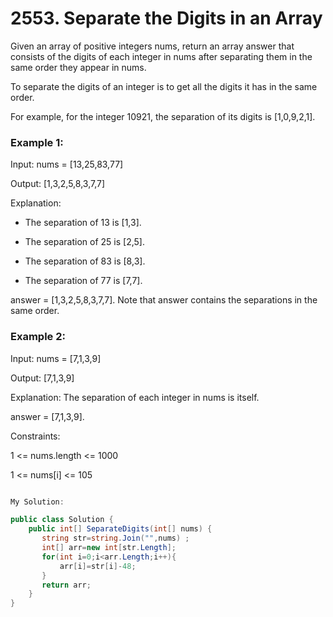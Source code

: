 # 2553. Separate the Digits in an Array

Given an array of positive integers nums, return an array answer that consists of the digits of each integer in nums after separating them in the same order they appear in nums.

To separate the digits of an integer is to get all the digits it has in the same order.

For example, for the integer 10921, the separation of its digits is [1,0,9,2,1].
 

### Example 1:

Input: nums = [13,25,83,77]

Output: [1,3,2,5,8,3,7,7]

Explanation: 

- The separation of 13 is [1,3].

- The separation of 25 is [2,5].
  
- The separation of 83 is [8,3].
  
- The separation of 77 is [7,7].
  
answer = [1,3,2,5,8,3,7,7]. Note that answer contains the separations in the same order.

### Example 2:

Input: nums = [7,1,3,9]

Output: [7,1,3,9]

Explanation: The separation of each integer in nums is itself.

answer = [7,1,3,9].
 

Constraints:

1 <= nums.length <= 1000

1 <= nums[i] <= 105

```csharp

My Solution:

public class Solution {
    public int[] SeparateDigits(int[] nums) {
       string str=string.Join("",nums) ;
       int[] arr=new int[str.Length];
       for(int i=0;i<arr.Length;i++){
           arr[i]=str[i]-48;
       }
       return arr;
    }
}
```
